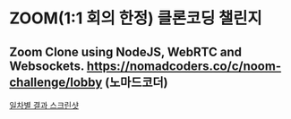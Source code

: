 # ZOOM(1:1 회의 한정) 클론코딩 챌린지

Zoom Clone using NodeJS, WebRTC and Websockets.
https://nomadcoders.co/c/noom-challenge/lobby (노마드코더)
---------------

[일차별 결과 스크린샷](https://github.com/heewoneha/zoomCloneCoding/blob/master/Diary/daily.md)
